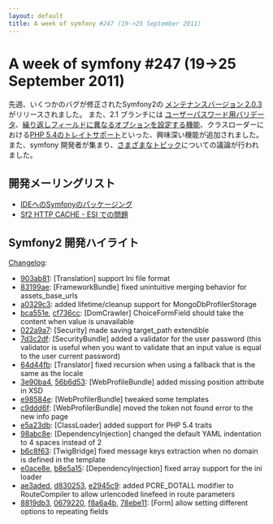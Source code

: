```yaml
---
layout: default
title: A week of symfony #247 (19->25 September 2011)
---
```


A week of symfony #247 (19->25 September 2011)
==============================================

先週、いくつかのバグが修正されたSymfony2の [メンテナンスバージョン 2.0.3](http://symfony.com/blog/symfony-2-0-3-released)がリリースされました。
また、2.1 ブランチには [ユーザーパスワード用バリデータ](https://github.com/symfony/symfony/commit/7d3c2df98d993f5406e712e39b7b5a1b1059f814)、[繰り返しフィールドに異なるオプションを設定する機能](https://github.com/symfony/symfony/commit/8819db3923e9a2ea8b73b3d0eafcedc4ab899c6b)、クラスローダーにおける[PHP 5.4のトレイトサポート](https://github.com/symfony/symfony/commit/e5a23dbdaa0f33a282d425d706c8622f58776016)といった、興味深い機能が追加されました。
また、symfony 開発者が集まり、[さまざまなトピック](https://gist.github.com/1235987)についての議論が行われました。
 
開発メーリングリスト
--------------------

  * [IDEへのSymfonyのパッケージング](https://groups.google.com/forum/#!topic/symfony-devs/PLKiBU3HEQk)
  * [Sf2 HTTP CACHE - ESI での問題](https://groups.google.com/forum/#!topic/symfony-devs/93LdIp0rRAE)

Symfony2 開発ハイライト
-----------------------

[Changelog](http://github.com/symfony/symfony/commits/master):

  * [903ab81](http://github.com/symfony/symfony/commit/903ab81434269ec776030a25b3dbadf789c991a5 "903ab81434269ec776030a25b3dbadf789c991a5 commit on github"): \[Translation\] support Ini file format
  * [83199ae](http://github.com/symfony/symfony/commit/83199aec0093918c1820e738a8c3e2be9842c71f "83199aec0093918c1820e738a8c3e2be9842c71f commit on github"): \[FrameworkBundle\] fixed unintuitive merging behavior for assets_base_urls
  * [a0329c3](http://github.com/symfony/symfony/commit/a0329c37c9a00c594bd41fc178ad444926a86da3 "a0329c37c9a00c594bd41fc178ad444926a86da3 commit on github"): added lifetime/cleanup support for MongoDbProfilerStorage
  * [bca551e](http://github.com/symfony/symfony/commit/bca551e86fdba47064454fbabcaf88801aa5da7f "bca551e86fdba47064454fbabcaf88801aa5da7f commit on github"), [cf736cc](http://github.com/symfony/symfony/commit/cf736ccde38465dce8355c7ff2d9d69ef2deded6 "cf736ccde38465dce8355c7ff2d9d69ef2deded6 commit on github"): \[DomCrawler\] ChoiceFormField should take the content when value is unavailable
  * [022a9a7](http://github.com/symfony/symfony/commit/022a9a7a6e8af993957a490561e9ba0c0d4a804f "022a9a7a6e8af993957a490561e9ba0c0d4a804f commit on github"): \[Security\] made saving target_path extendible
  * [7d3c2df](http://github.com/symfony/symfony/commit/7d3c2df98d993f5406e712e39b7b5a1b1059f814 "7d3c2df98d993f5406e712e39b7b5a1b1059f814 commit on github"): \[SecurityBundle\] added a validator for the user password (this validator is useful when you want to validate that an input value is equal to the user current password)
  * [64d44fb](http://github.com/symfony/symfony/commit/64d44fbb9332f7973a21ca9c428d64b3c29ba23d "64d44fbb9332f7973a21ca9c428d64b3c29ba23d commit on github"): \[Translator\] fixed recursion when using a fallback that is the same as the locale
  * [3e90ba4](http://github.com/symfony/symfony/commit/3e90ba4f76ba231f828c50f5e22168e1ceb28e73 "3e90ba4f76ba231f828c50f5e22168e1ceb28e73 commit on github"), [56b6d53](http://github.com/symfony/symfony/commit/56b6d537d6f803e3b497292c14f16fdfd1514126 "56b6d537d6f803e3b497292c14f16fdfd1514126 commit on github"): \[WebProfileBundle\] added missing position attribute in XSD
  * [e98584e](http://github.com/symfony/symfony/commit/e98584e2f3aa931192642e5179cd9919330c612b "e98584e2f3aa931192642e5179cd9919330c612b commit on github"): \[WebProfilerBundle\] tweaked some templates
  * [c9ddd6f](http://github.com/symfony/symfony/commit/c9ddd6fd8b647764f2d2bca64d97cff2cab1ea34 "c9ddd6fd8b647764f2d2bca64d97cff2cab1ea34 commit on github"): \[WebProfilerBundle\] moved the token not found error to the new info page
  * [e5a23db](http://github.com/symfony/symfony/commit/e5a23dbdaa0f33a282d425d706c8622f58776016 "e5a23dbdaa0f33a282d425d706c8622f58776016 commit on github"): \[ClassLoader\] added support for PHP 5.4 traits
  * [98abc8e](http://github.com/symfony/symfony/commit/98abc8ed050d831b9a93b8da31c6453662d80d04 "98abc8ed050d831b9a93b8da31c6453662d80d04 commit on github"): \[DependencyInjection\] changed the default YAML indentation to 4 spaces instead of 2
  * [b6c8f63](http://github.com/symfony/symfony/commit/b6c8f639f071b0baa52dcfac3322a41dd26d1aa4 "b6c8f639f071b0baa52dcfac3322a41dd26d1aa4 commit on github"): \[TwigBridge\] fixed message keys extraction when no domain is defined in the template
  * [e0ace8e](http://github.com/symfony/symfony/commit/e0ace8eaee2756c60d79681d907b01875d06e7dc "e0ace8eaee2756c60d79681d907b01875d06e7dc commit on github"), [b8e5a15](http://github.com/symfony/symfony/commit/b8e5a155e4f0dad7e1d7a687e6e99e48d6447696 "b8e5a155e4f0dad7e1d7a687e6e99e48d6447696 commit on github"): \[DependencyInjection\] fixed array support for the ini loader
  * [ae3aded](http://github.com/symfony/symfony/commit/ae3aded83fbb03a0b043a8c13851c53f8086ed6d "ae3aded83fbb03a0b043a8c13851c53f8086ed6d commit on github"), [d830253](http://github.com/symfony/symfony/commit/d83025387636487163a96d37336be89885e452a0 "d83025387636487163a96d37336be89885e452a0 commit on github"), [e2945c9](http://github.com/symfony/symfony/commit/e2945c9f9b886d19d67291a5bce1ca6da572ae64 "e2945c9f9b886d19d67291a5bce1ca6da572ae64 commit on github"): added PCRE_DOTALL modifier to RouteCompiler to allow urlencoded linefeed in route parameters
  * [8819db3](http://github.com/symfony/symfony/commit/8819db3923e9a2ea8b73b3d0eafcedc4ab899c6b "8819db3923e9a2ea8b73b3d0eafcedc4ab899c6b commit on github"), [0679220](http://github.com/symfony/symfony/commit/0679220b45f9d1f541afbc238a972c15f4276c4e "0679220b45f9d1f541afbc238a972c15f4276c4e commit on github"), [f8a6a4b](http://github.com/symfony/symfony/commit/f8a6a4b1e56f4f3d8e7c32f5a6b6e3884c462945 "f8a6a4b1e56f4f3d8e7c32f5a6b6e3884c462945 commit on github"), [78ebe11](http://github.com/symfony/symfony/commit/78ebe11a0c74cde826c93c3da7228f0d34e1e16d "78ebe11a0c74cde826c93c3da7228f0d34e1e16d commit on github"): \[Form\] allow setting different options to repeating fields


